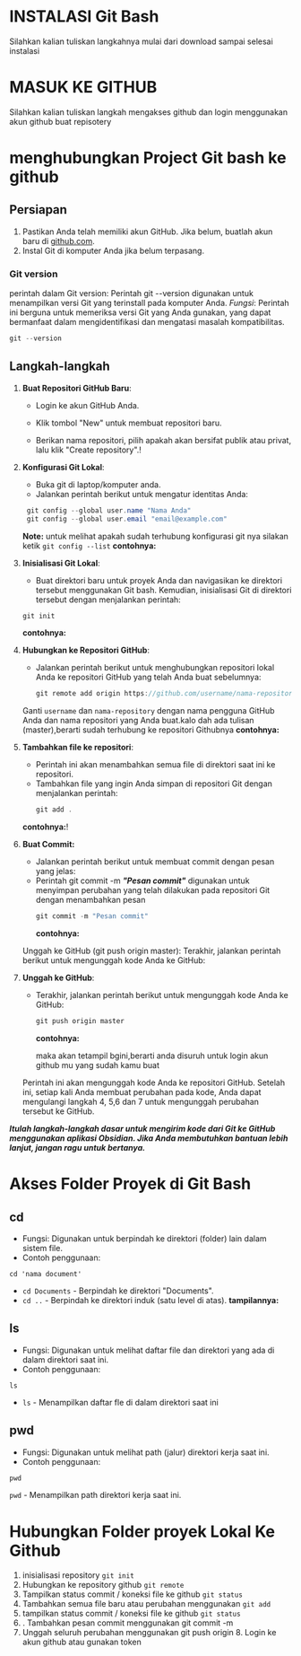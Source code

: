 # INSTALASI Git Bash
Silahkan kalian tuliskan langkahnya mulai dari download sampai selesai instalasi 

# MASUK KE GITHUB
Silahkan kalian tuliskan langkah mengakses github dan login menggunakan akun github
buat repisotery

# menghubungkan Project Git bash ke github
## Persiapan
1. Pastikan Anda telah memiliki akun GitHub. Jika belum, buatlah akun baru di [github.com](https://github.com/).
2. Instal Git di komputer Anda jika belum terpasang.
### Git version
perintah  dalam Git version:
   Perintah git --version digunakan untuk menampilkan versi Git yang terinstall pada komputer Anda.
    *Fungsi*: Perintah ini berguna untuk memeriksa versi Git yang Anda gunakan, yang dapat bermanfaat dalam mengidentifikasi dan mengatasi masalah kompatibilitas.
```cs
git --version
```



## Langkah-langkah

1. **Buat Repositori GitHub Baru**:
   - Login ke akun GitHub Anda.
   - Klik tombol "New" untuk membuat repositori baru.

   - Berikan nama repositori, pilih apakah akan bersifat publik atau privat, lalu klik "Create repository".!

2. **Konfigurasi Git Lokal**:
   - Buka git di laptop/komputer anda.
   - Jalankan perintah berikut untuk mengatur identitas Anda:
    ```cs
     git config --global user.name "Nama Anda"
     git config --global user.email "email@example.com"
     ```
    **Note:** untuk melihat apakah sudah terhubung konfigurasi git nya silakan ketik 
         `git config --list`
 **contohnya:** 
 
	 
3. **Inisialisasi Git Lokal**:
   -  Buat direktori baru untuk proyek Anda dan navigasikan ke direktori tersebut menggunakan Git bash. Kemudian, inisialisasi Git di direktori tersebut dengan menjalankan perintah:
     ```cs
     git init
     ```
     **contohnya:**
      
4. **Hubungkan ke Repositori GitHub**:
   - Jalankan perintah berikut untuk menghubungkan repositori lokal Anda ke repositori GitHub yang telah Anda buat sebelumnya:
     ```cs
     git remote add origin https://github.com/username/nama-repository.git
     ```
   Ganti `username` dan `nama-repository` dengan nama pengguna GitHub Anda dan nama repositori yang Anda buat.kalo dah ada tulisan (master),berarti sudah terhubung ke repositori Githubnya
   **contohnya:**
   
     
5. **Tambahkan file ke repositori**: 
   - Perintah ini akan menambahkan semua file di direktori saat ini ke repositori.
   - Tambahkan file yang ingin Anda simpan di repositori Git dengan menjalankan perintah:
     ```cs
     git add .
     ```
   **contohnya:**!

6. **Buat Commit:**
   - Jalankan perintah berikut untuk membuat commit dengan pesan yang jelas:
   - Perintah git commit -m ***"Pesan commit"*** digunakan untuk menyimpan perubahan yang telah dilakukan pada repositori Git dengan menambahkan pesan
     ```cs
     git commit -m "Pesan commit"
     ```
     **contohnya:** 
     
   Unggah ke GitHub   (git push origin master):
   Terakhir, jalankan perintah berikut untuk mengunggah kode Anda ke GitHub:

7. **Unggah ke GitHub**:
   - Terakhir, jalankan perintah berikut untuk mengunggah kode Anda ke GitHub:
     ```cs
     git push origin master
     ```
     **contohnya:**
     
     maka akan tetampil bgini,berarti anda disuruh untuk login akun github mu yang sudah kamu buat 
      
   Perintah ini akan mengunggah kode Anda ke repositori GitHub. Setelah ini, setiap kali Anda membuat perubahan pada kode, Anda dapat mengulangi langkah 4, 5,6 dan 7 untuk mengunggah perubahan tersebut ke GitHub.
   
***Itulah langkah-langkah dasar untuk mengirim kode dari Git ke GitHub menggunakan aplikasi Obsidian. Jika Anda membutuhkan bantuan lebih lanjut, jangan ragu untuk bertanya.***

# Akses Folder Proyek di Git Bash
## cd 
- Fungsi: Digunakan untuk berpindah ke direktori (folder) lain dalam sistem file.
- Contoh penggunaan:
```shell
cd 'nama document'
```
  - `cd Documents` - Berpindah ke direktori "Documents".
  - `cd ..` - Berpindah ke direktori induk (satu level di atas).
  **tampilannya:**


## ls 
- Fungsi: Digunakan untuk melihat daftar file dan direktori yang ada di dalam direktori saat ini.
- Contoh penggunaan:
```shell
ls
```
  - `ls` - Menampilkan daftar fle di dalam direktori saat ini


## pwd
- Fungsi: Digunakan untuk melihat path (jalur) direktori kerja saat ini.
- Contoh penggunaan:
```cs
pwd
```
`pwd` - Menampilkan path direktori kerja saat ini.

# Hubungkan Folder proyek Lokal Ke Github
1. inisialisasi repository `git init`
2. Hubungkan ke repository github `git remote`
3. Tampilkan status commit / koneksi file ke github `git status`
4. Tambahkan semua file baru atau perubahan menggunakan `git add`
5. tampilkan status commit / koneksi file ke github `git status`
6. . Tambahkan pesan commit menggunakan git commit -m 
7. Unggah seluruh perubahan menggunakan git push origin 8. Login ke akun github atau gunakan token